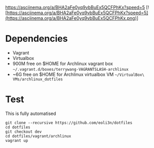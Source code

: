 https://asciinema.org/a/BHA2aFe0yq9vbBuEx5QCFPhKx?speed=5
[![https://asciinema.org/a/BHA2aFe0yq9vbBuEx5QCFPhKx?speed=5](https://asciinema.org/a/BHA2aFe0yq9vbBuEx5QCFPhKx.png)]

# Dependencies

- Vagrant
- Virtualbox
- 900M free on $HOME for Archlinux vagrant box ``~/.vagrant.d/boxes/terrywang-VAGRANTSLASH-archlinux``
- \~6G free on $HOME for Archlinux virtualbox VM ``~/VirtualBox\ VMs/archlinux_dotfiles``

# Test

This is fully automatised

```
git clone --recursive https://github.com/eoli3n/dotfiles
cd dotfiles
git checkout dev
cd dotfiles/vagrant/archlinux
vagrant up
```
